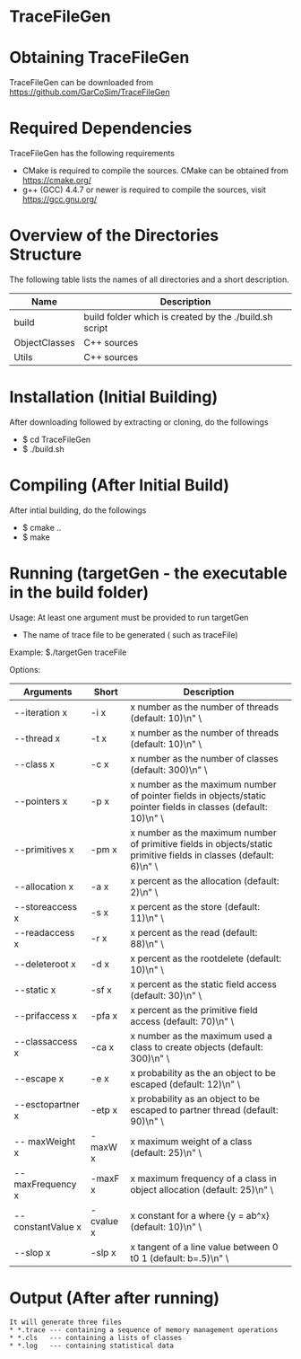 # TraceFileGen

# Obtaining TraceFileGen
TraceFileGen can be downloaded from https://github.com/GarCoSim/TraceFileGen

# Required Dependencies
  TraceFileGen has the following requirements
  * CMake is required to compile the sources. CMake can be obtained from https://cmake.org/
  * g++ (GCC) 4.4.7 or newer is required to compile the sources, visit https://gcc.gnu.org/

# Overview of the Directories Structure
  The following table lists the names of all directories and a short description.
  
 Name    		| Description
 -------------- | -----------
 build   		| build folder which is created by the ./build.sh script
 ObjectClasses	| C++ sources
 Utils			| C++ sources
   
# Installation (Initial Building)
  After downloading followed by extracting or cloning, do the followings
  * $ cd TraceFileGen
  * $ ./build.sh

# Compiling (After Initial Build)
  After intial building, do the followings
  * $ cmake ..
  * $ make
  
# Running (targetGen - the executable in the build folder)
Usage: At least one argument must be provided to run targetGen
* The name of trace file to be generated ( such as traceFile)

Example: $./targetGen traceFile

Options:

  Arguments			| Short		| Description
 ------------------	| ----------| -----------
 --iteration x  	| -i x		| x number as the number of threads (default: 10)\n" \
 --thread x			| -t x		| x number as the number of threads (default: 10)\n" \
 --class x			| -c x      | x number as the number of classes (default: 300)\n" \
 --pointers x		| -p x 		| x number as the maximum number of pointer fields in objects/static pointer fields in classes (default: 10)\n" \
 --primitives x		| -pm x     | x number as the maximum number of primitive fields in objects/static primitive fields in classes (default: 6)\n" \
 --allocation x		| -a x      | x percent as the allocation (default: 2)\n" \
 --storeaccess x 	| -s x     	| x percent as the store (default: 11)\n" \
 --readaccess x		| -r x      | x percent as the read (default: 88)\n" \
 --deleteroot x		| -d x      | x percent as the rootdelete (default: 10)\n" \
 --static x			| -sf x     | x percent as the static field access (default: 30)\n" \
 --prifaccess x		| -pfa x    | x percent as the primitive field access (default: 70)\n" \
 --classaccess x	| -ca x    	| x number as the maximum used a class to create objects (default: 300)\n" \
 --escape x			| -e x      | x probability as the an object to be escaped (default: 12)\n" \
 --esctopartner x	| -etp x  	| x probability as an object to be escaped to partner thread (default: 90)\n" \
 -- maxWeight x		| -maxW x   | x maximum weight of a class (default: 25)\n" \
 -- maxFrequency x	| -maxF x   | x maximum frequency of a class in object allocation (default: 25)\n" \
 --constantValue x	| -cvalue x | x constant for a where {y = ab^x} (default: 10)\n" \
 --slop x			| -slp x  	| x tangent of a line value between 0 t0 1 (default: b=.5)\n" \
  
# Output (After after running)
	It will generate three files
	* *.trace --- containing a sequence of memory management operations 
	* *.cls   --- containing a lists of classes
	* *.log   --- containing statistical data
	